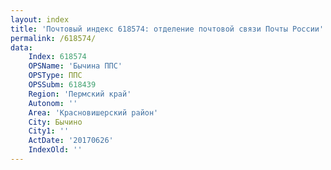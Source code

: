 ```yaml
---
layout: index
title: 'Почтовый индекс 618574: отделение почтовой связи Почты России'
permalink: /618574/
data:
    Index: 618574
    OPSName: 'Бычина ППС'
    OPSType: ППС
    OPSSubm: 618439
    Region: 'Пермский край'
    Autonom: ''
    Area: 'Красновишерский район'
    City: Бычино
    City1: ''
    ActDate: '20170626'
    IndexOld: ''
---
```

